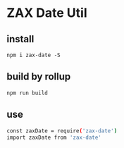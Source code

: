 # ZAX Date Util

## install

~~~ base
npm i zax-date -S
~~~

## build by rollup

~~~ base
npm run build
~~~

## use

~~~ bash
const zaxDate = require('zax-date')
import zaxDate from 'zax-date'
~~~
